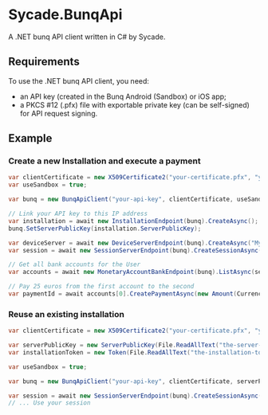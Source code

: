 # Sycade.BunqApi
A .NET bunq API client written in C# by Sycade.

## Requirements
To use the .NET bunq API client, you need:
- an API key (created in the Bunq Android (Sandbox) or iOS app;
- a PKCS #12 (.pfx) file with exportable private key (can be self-signed) for API request signing.

## Example
### Create a new Installation and execute a payment

```csharp
var clientCertificate = new X509Certificate2("your-certificate.pfx", "your-pvk-password");
var useSandbox = true;

var bunq = new BunqApiClient("your-api-key", clientCertificate, useSandbox);

// Link your API key to this IP address
var installation = await new InstallationEndpoint(bunq).CreateAsync();
bunq.SetServerPublicKey(installation.ServerPublicKey);

var deviceServer = await new DeviceServerEndpoint(bunq).CreateAsync("My First DeviceServer", installation.Token);
var session = await new SessionServerEndpoint(bunq).CreateSessionAsync(installation.Token);

// Get all bank accounts for the User
var accounts = await new MonetaryAccountBankEndpoint(bunq).ListAsync(session);

// Pay 25 euros from the first account to the second
var paymentId = await accounts[0].CreatePaymentAsync(new Amount(Currency.EUR, 25m), accounts[1], "My First Payment", session);
```
### Reuse an existing installation
```csharp
var clientCertificate = new X509Certificate2("your-certificate.pfx", "your-pvk-password");

var serverPublicKey = new ServerPublicKey(File.ReadAllText("the-server-public-key.crt"));
var installationToken = new Token(File.ReadAllText("the-installation-token.txt"));

var useSandbox = true;

var bunq = new BunqApiClient("your-api-key", clientCertificate, serverPublicKey, useSandbox);

var session = await new SessionServerEndpoint(bunq).CreateSessionAsync(installationToken);
// ... Use your session
```
